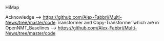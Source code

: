 HiMap 

Acknowledge --> https://github.com/Alex-Fabbri/Multi-News/tree/master/code
Transformer and Copy-Transformer which are in OpenNMT_Baselines --> https://github.com/Alex-Fabbri/Multi-News/tree/master/code
